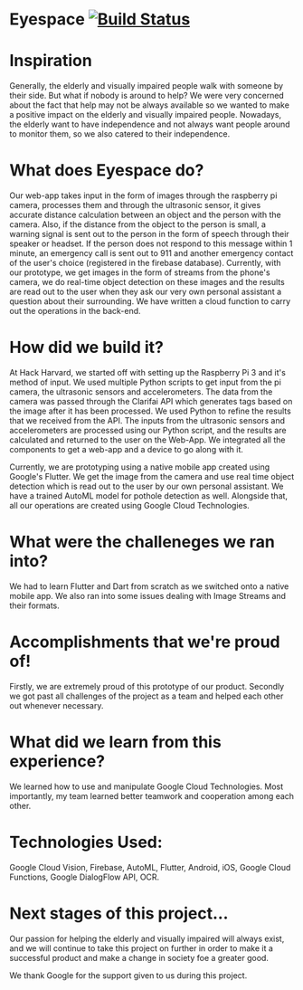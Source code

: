# Eyespace [![Build Status](https://travis-ci.org/rishab2113/Eyespace.svg?branch=master)](https://travis-ci.org/rishab2113/Eyespace)

# Inspiration
Generally, the elderly and visually impaired people walk with someone by their side. But what if nobody is around to help? We were very concerned about the fact that help may not be always available so we wanted to make a positive impact on the elderly and visually impaired people. Nowadays, the elderly want to have independence and not always want people around to monitor them, so we also catered to their independence.   

# What does Eyespace do?
Our web-app takes input in the form of images through the raspberry pi camera, processes them and through the ultrasonic sensor, it gives accurate distance calculation between an object and the person with the camera. Also, if the distance from the object to the person is small, a warning signal is sent out to the person in the form of speech through their speaker or headset. If the person does not respond to this message within 1 minute, an emergency call is sent out to 911 and another emergency contact of the user's choice (registered in the firebase database).
Currently, with our prototype, we get images in the form of streams from the phone's camera, we do real-time object detection on these images and the results are read out to the user when they ask our very own personal assistant a question about their surrounding. We have written a cloud function to carry out the operations in the back-end. 

# How did we build it?
At Hack Harvard, we started off with setting up the Raspberry Pi 3 and it's method of input. We used multiple Python scripts to get input from the pi camera, the ultrasonic sensors and accelerometers. The data from the camera was passed through the Clarifai API which generates tags based on the image after it has been processed. We used Python to refine the results that we received from the API. The inputs from the ultrasonic sensors and accelerometers are processed using our Python script, and the results are calculated and returned to the user on the Web-App. We integrated all the components to get a web-app and a device to go along with it.

Currently, we are prototyping using a native mobile app created using Google's Flutter. We get the image from the camera and use real time object detection which is read out to the user by our own personal assistant. We have a trained AutoML model for pothole detection as well. Alongside that, all our operations are created using Google Cloud Technologies.

# What were the challeneges we ran into?
We had to learn Flutter and Dart from scratch as we switched onto a native mobile app. We also ran into some issues dealing with Image Streams and their formats. 

# Accomplishments that we're proud of!
Firstly, we are extremely proud of this prototype of our product. Secondly we got past all challenges of the project as a team and helped each other out whenever necessary.

# What did we learn from this experience?
We learned how to use and manipulate Google Cloud Technologies. Most importantly, my team learned better teamwork and cooperation among each other.

# Technologies Used:
Google Cloud Vision, Firebase, AutoML, Flutter, Android, iOS, Google Cloud Functions, Google DialogFlow API, OCR.

# Next stages of this project...
Our passion for helping the elderly and visually impaired will always exist, and we will continue to take this project on further in order to make it a successful product and make a change in society foe a greater good.

We thank Google for the support given to us during this project.
